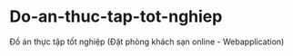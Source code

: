# Do-an-thuc-tap-tot-nghiep
Đồ án thực tập tốt nghiệp (Đặt phòng khách sạn online - Webapplication)
